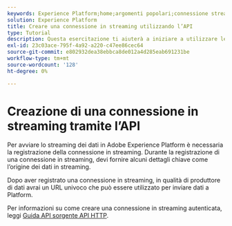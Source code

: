 ```yaml
---
keywords: Experience Platform;home;argomenti popolari;connessione streaming;creare una connessione streaming;guida api;tutorial;creare una connessione streaming;acquisizione streaming;acquisizione;
solution: Experience Platform
title: Creare una connessione in streaming utilizzando l’API
type: Tutorial
description: Questa esercitazione ti aiuterà a iniziare a utilizzare le API Streaming Ingestion, che fanno parte delle API Adobe Experience Platform Data Ingestion Service.
exl-id: 23c03ace-795f-4a92-a220-c47ee86cec64
source-git-commit: e802932dea38ebbca8de012a4d285eab691231be
workflow-type: tm+mt
source-wordcount: '128'
ht-degree: 0%

---
```


# Creazione di una connessione in streaming tramite l’API

Per avviare lo streaming dei dati in Adobe Experience Platform è necessaria la registrazione della connessione in streaming. Durante la registrazione di una connessione in streaming, devi fornire alcuni dettagli chiave come l’origine dei dati in streaming.

Dopo aver registrato una connessione in streaming, in qualità di produttore di dati avrai un URL univoco che può essere utilizzato per inviare dati a Platform.

Per informazioni su come creare una connessione in streaming autenticata, leggi [Guida API sorgente API HTTP](../../sources/tutorials/api/create/streaming/http.md).
